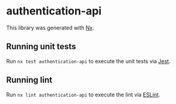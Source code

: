 # authentication-api

This library was generated with [Nx](https://nx.dev).

## Running unit tests

Run `nx test authentication-api` to execute the unit tests via [Jest](https://jestjs.io).

## Running lint

Run `nx lint authentication-api` to execute the lint via [ESLint](https://eslint.org/).
